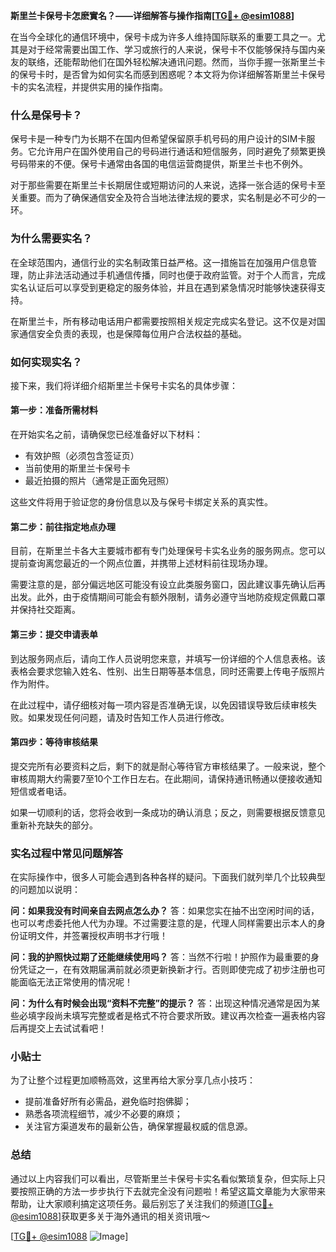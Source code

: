 **斯里兰卡保号卡怎麽實名？——详细解答与操作指南[[TG💪+ @esim1088](https://t.me/s/esim1088)]**

在当今全球化的通信环境中，保号卡成为许多人维持国际联系的重要工具之一。尤其是对于经常需要出国工作、学习或旅行的人来说，保号卡不仅能够保持与国内亲友的联络，还能帮助他们在国外轻松解决通讯问题。然而，当你手握一张斯里兰卡的保号卡时，是否曾为如何实名而感到困惑呢？本文将为你详细解答斯里兰卡保号卡的实名流程，并提供实用的操作指南。

### 什么是保号卡？

保号卡是一种专门为长期不在国内但希望保留原手机号码的用户设计的SIM卡服务。它允许用户在国外使用自己的号码进行通话和短信服务，同时避免了频繁更换号码带来的不便。保号卡通常由各国的电信运营商提供，斯里兰卡也不例外。

对于那些需要在斯里兰卡长期居住或短期访问的人来说，选择一张合适的保号卡至关重要。而为了确保通信安全及符合当地法律法规的要求，实名制是必不可少的一环。

### 为什么需要实名？

在全球范围内，通信行业的实名制政策日益严格。这一措施旨在加强用户信息管理，防止非法活动通过手机通信传播，同时也便于政府监管。对于个人而言，完成实名认证后可以享受到更稳定的服务体验，并且在遇到紧急情况时能够快速获得支持。

在斯里兰卡，所有移动电话用户都需要按照相关规定完成实名登记。这不仅是对国家通信安全负责的表现，也是保障每位用户合法权益的基础。

### 如何实现实名？

接下来，我们将详细介绍斯里兰卡保号卡实名的具体步骤：

#### 第一步：准备所需材料

在开始实名之前，请确保您已经准备好以下材料：
- 有效护照（必须包含签证页）
- 当前使用的斯里兰卡保号卡
- 最近拍摄的照片（通常是正面免冠照）

这些文件将用于验证您的身份信息以及与保号卡绑定关系的真实性。

#### 第二步：前往指定地点办理

目前，在斯里兰卡各大主要城市都有专门处理保号卡实名业务的服务网点。您可以提前查询离您最近的一个网点位置，并携带上述材料前往现场办理。

需要注意的是，部分偏远地区可能没有设立此类服务窗口，因此建议事先确认后再出发。此外，由于疫情期间可能会有额外限制，请务必遵守当地防疫规定佩戴口罩并保持社交距离。

#### 第三步：提交申请表单

到达服务网点后，请向工作人员说明您来意，并填写一份详细的个人信息表格。该表格会要求您输入姓名、性别、出生日期等基本信息，同时还需要上传电子版照片作为附件。

在此过程中，请仔细核对每一项内容是否准确无误，以免因错误导致后续审核失败。如果发现任何问题，请及时告知工作人员进行修改。

#### 第四步：等待审核结果

提交完所有必要资料之后，剩下的就是耐心等待官方审核结果了。一般来说，整个审核周期大约需要7至10个工作日左右。在此期间，请保持通讯畅通以便接收通知短信或者电话。

如果一切顺利的话，您将会收到一条成功的确认消息；反之，则需要根据反馈意见重新补充缺失的部分。

### 实名过程中常见问题解答

在实际操作中，很多人可能会遇到各种各样的疑问。下面我们就列举几个比较典型的问题加以说明：

**问：如果我没有时间亲自去网点怎么办？**
答：如果您实在抽不出空闲时间的话，也可以考虑委托他人代为办理。不过需要注意的是，代理人同样需要出示本人的身份证明文件，并签署授权声明书才行哦！

**问：我的护照快过期了还能继续使用吗？**
答：当然不行啦！护照作为最重要的身份凭证之一，在有效期届满前就必须更新换新才行。否则即使完成了初步注册也可能面临无法正常使用的情况呢！

**问：为什么有时候会出现“资料不完整”的提示？**
答：出现这种情况通常是因为某些必填字段尚未填写完整或者是格式不符合要求所致。建议再次检查一遍表格内容后再提交上去试试看吧！

### 小贴士

为了让整个过程更加顺畅高效，这里再给大家分享几点小技巧：
- 提前准备好所有必需品，避免临时抱佛脚；
- 熟悉各项流程细节，减少不必要的麻烦；
- 关注官方渠道发布的最新公告，确保掌握最权威的信息源。

### 总结

通过以上内容我们可以看出，尽管斯里兰卡保号卡实名看似繁琐复杂，但实际上只要按照正确的方法一步步执行下去就完全没有问题啦！希望这篇文章能为大家带来帮助，让大家顺利搞定这项任务。最后别忘了关注我们的频道[[TG💪+ @esim1088](https://t.me/s/esim1088)]获取更多关于海外通讯的相关资讯哦～

[[TG💪+ @esim1088](https://t.me/s/esim1088) ![Image](https://i.postimg.cc/4NQfJmqS/Snipaste-2025-05-13-00-14-12.png)]